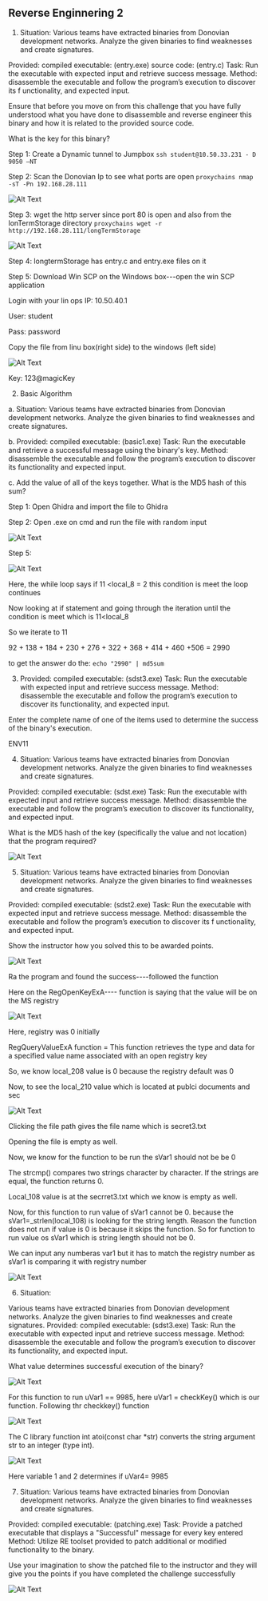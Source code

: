 ## Reverse Enginnering 2 ##

1. Situation: Various teams have extracted binaries from Donovian development networks. Analyze the given binaries to find weaknesses and create signatures.

Provided: compiled executable: (entry.exe) source code: (entry.c) Task: Run the executable with expected input and retrieve success message. Method: disassemble the executable and follow the program’s execution to discover its f unctionality, and expected input.

Ensure that before you move on from this challenge that you have fully understood what you have done to disassemble and reverse engineer this binary and how it is related to the provided source code.

What is the key for this binary?

Step 1: Create a Dynamic tunnel to Jumpbox `ssh student@10.50.33.231 - D 9050 –NT`

Step 2: Scan the Donovian Ip to see what ports are open `proxychains nmap -sT -Pn 192.168.28.111`

![Alt Text](reverse_engineering_images/reverse_engineering_2_01.png)

Step 3: wget the http server since port 80 is open and also from the lonTermStorage directory `proxychains wget -r http://192.168.28.111/longTermStorage`

![Alt Text](reverse_engineering_images/reverse_engineering_2_02.png)

Step 4: longtermStorage has entry.c and entry.exe files on it

Step 5: Download Win SCP on the Windows box---open the win SCP application

Login with your lin ops IP: 10.50.40.1

User: student

Pass: password

Copy the file from linu box(right side) to the windows (left side)

![Alt Text](reverse_engineering_images/reverse_engineering_2_03.png)

Key: 123@magicKey

2. Basic Algorithm

a. Situation: Various teams have extracted binaries from Donovian development networks. Analyze the given binaries to find weaknesses and create signatures.

b. Provided: compiled executable: (basic1.exe) Task: Run the executable and retrieve a successful message using the binary's key. Method: disassemble the executable and follow the program’s execution to discover its functionality and expected input.

c. Add the value of all of the keys together. What is the MD5 hash of this sum?

Step 1: Open Ghidra and import the file to Ghidra

Step 2: Open .exe on cmd and run the file with random input

![Alt Text](reverse_engineering_images/reverse_engineering_2_04.png)

Step 5:

![Alt Text](reverse_engineering_images/reverse_engineering_2_05.png)

Here, the while loop says if 11 <local_8 = 2 this condition is meet the loop continues

Now looking at if statement and going through the iteration until the condition is meet which is 11<local_8

So we iterate to 11

92 + 138 + 184 + 230 + 276 + 322 + 368 + 414 + 460 +506 = 2990

to get the answer do the: ` echo "2990" | md5sum `

3. Provided: compiled executable: (sdst3.exe) Task: Run the executable with expected input and retrieve success message. Method: disassemble the executable and follow the program’s execution to discover its functionality, and expected input.

Enter the complete name of one of the items used to determine the success of the binary's execution.

ENV11

4. Situation: Various teams have extracted binaries from Donovian development networks. Analyze the given binaries to find weaknesses and create signatures.

Provided: compiled executable: (sdst.exe) Task: Run the executable with expected input and retrieve success message. Method: disassemble the executable and follow the program’s execution to discover its functionality, and expected input.

What is the MD5 hash of the key (specifically the value and not location) that the program required?

![Alt Text](reverse_engineering_images/reverse_engineering_2_06.png)

5. Situation: Various teams have extracted binaries from Donovian development networks. Analyze the given binaries to find weaknesses and create signatures.

Provided: compiled executable: (sdst2.exe) Task: Run the executable with expected input and retrieve success message. Method: disassemble the executable and follow the program’s execution to discover its f unctionality, and expected input.

Show the instructor how you solved this to be awarded points.

![Alt Text](reverse_engineering_images/reverse_engineering_2_07.png)

Ra the program and found the success----followed the function

Here on the RegOpenKeyExA---- function is saying that the value will be on the MS registry

![Alt Text](reverse_engineering_images/reverse_engineering_2_08.png)

Here, registry was 0 initially

RegQueryValueExA function = This function retrieves the type and data for a specified value name associated with an open registry key

So, we know local_208 value is 0 because the registry default was 0

Now, to see the local_210 value which is located at publci documents and sec

![Alt Text](reverse_engineering_images/reverse_engineering_2_09.png)

Clicking the file path gives the file name which is secret3.txt

Opening the file is empty as well.

Now, we know for the function to be run the sVar1 should not be be 0

The strcmp() compares two strings character by character. If the strings are equal, the function returns 0.

Local_108 value is at the secrret3.txt which we know is empty as well.

Now, for this function to run value of sVar1 cannot be 0. because the sVar1=_strlen(local_108) is looking for the string length. Reason the function does not run if value is 0 is because it skips the function. So for function to run value os sVar1 which is string length should not be 0.

We can input any numberas var1 but it has to match the registry number as sVar1 is comparing it with registry number

![Alt Text](reverse_engineering_images/reverse_engineering_2_10.png)

6. Situation:

Various teams have extracted binaries from Donovian development networks. Analyze the given binaries to find weaknesses and create signatures. Provided: compiled executable: (sdst3.exe) Task: Run the executable with expected input and retrieve success message. Method: disassemble the executable and follow the program’s execution to discover its functionality, and expected input.

What value determines successful execution of the binary?

![Alt Text](reverse_engineering_images/reverse_engineering_2_11.png)

For this function to run uVar1 == 9985, here uVar1 = checkKey() which is our function. Following thr checkkey() function

![Alt Text](reverse_engineering_images/reverse_engineering_2_12.png)

The C library function int atoi(const char *str) converts the string argument str to an integer (type int).

![Alt Text](reverse_engineering_images/reverse_engineering_2_13.png)

Here variable 1 and 2 determines if uVar4= 9985

7. Situation: Various teams have extracted binaries from Donovian development networks. Analyze the given binaries to find weaknesses and create signatures.

Provided: compiled executable: (patching.exe) Task: Provide a patched executable that displays a "Successful" message for every key entered Method: Utilize RE toolset provided to patch additional or modified functionality to the binary.

Use your imagination to show the patched file to the instructor and they will give you the points if you have completed the challenge successfully

![Alt Text](reverse_engineering_images/reverse_engineering_2_14.png)
